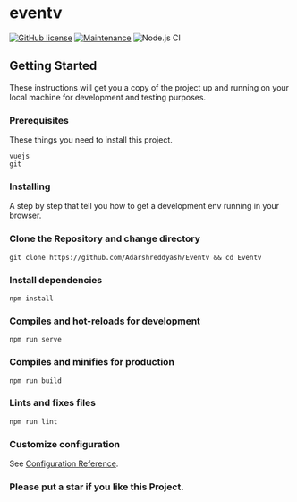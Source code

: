 # eventv
[![GitHub license](https://img.shields.io/github/license/Naereen/StrapDown.js.svg)](https://github.com/Adarshreddyash/Eventv/blob/master/LICENSE)
[![Maintenance](https://img.shields.io/badge/Maintained%3F-yes-green.svg)](https://GitHub.com/Adarshreddyash/Eventv/graphs/commit-activity)
![Node.js CI](https://github.com/Adarshreddyash/Eventv/workflows/Node.js%20CI/badge.svg?branch=master)
## Getting Started

These instructions will get you a copy of the project up and running on your local machine for development and testing purposes.

### Prerequisites

These things you need to install this project.
```
vuejs
git
```
### Installing

A step by step that tell you how to get a development env running in your browser.

### Clone the Repository and change directory
```
git clone https://github.com/Adarshreddyash/Eventv && cd Eventv
```
### Install dependencies
```
npm install
```

### Compiles and hot-reloads for development
```
npm run serve
```

### Compiles and minifies for production
```
npm run build
```
### Lints and fixes files
```
npm run lint
```

### Customize configuration
See [Configuration Reference](https://cli.vuejs.org/config/).

### Please put a star if you like this Project.
